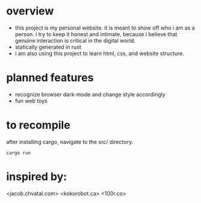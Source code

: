 # overview
- this project is my personal website. it is meant to show off who i am as a
  person. i try to keep it honest and intimate, because i believe that genuine
  interaction is critical in the digital world.
- statically generated in rust
- i am also using this project to learn html, css, and website structure.

# planned features
- recognize browser dark-mode and change style accordingly
- fun web toys

# to recompile
after installing cargo, navigate to the src/ directory.
```
cargo run
```

# inspired by:
<jacob.chvatal.com>
<kokorobot.ca>
<100r.co>
